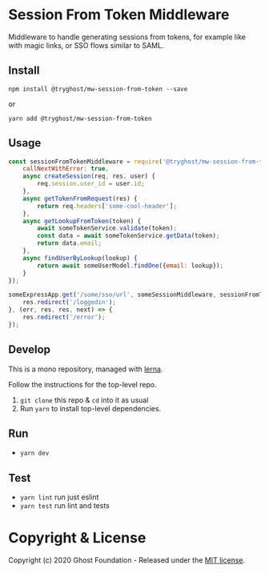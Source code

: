 # Session From Token Middleware

Middleware to handle generating sessions from tokens, for example like with magic links, or SSO flows similar to SAML.

## Install

`npm install @tryghost/mw-session-from-token --save`

or

`yarn add @tryghost/mw-session-from-token`


## Usage

```js
const sessionFromTokenMiddleware = require('@tryghost/mw-session-from-token')({
    callNextWithError: true,
    async createSession(req, res, user) {
        req.session.user_id = user.id;
    },
    async getTokenFromRequest(res) {
        return req.headers['some-cool-header'];
    },
    async getLookupFromToken(token) {
        await someTokenService.validate(token);
        const data = await someTokenService.getData(token);
        return data.email;
    },
    async findUserByLookup(lookup) {
        return await someUserModel.findOne({email: lookup});
    }
});

someExpressApp.get('/some/sso/url', someSessionMiddleware, sessionFromTokenMiddleware, (req, res, next) => {
    res.redirect('/loggedin');
}, (err, res, res, next) => {
    res.redirect('/error');
});
```


## Develop

This is a mono repository, managed with [lerna](https://lernajs.io/).

Follow the instructions for the top-level repo.
1. `git clone` this repo & `cd` into it as usual
2. Run `yarn` to install top-level dependencies.


## Run

- `yarn dev`


## Test

- `yarn lint` run just eslint
- `yarn test` run lint and tests




# Copyright & License 

Copyright (c) 2020 Ghost Foundation - Released under the [MIT license](LICENSE).
